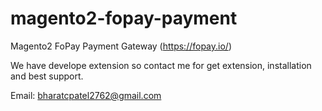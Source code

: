 # magento2-fopay-payment
Magento2 FoPay Payment Gateway (https://fopay.io/)

We have develope extension so contact me for get extension, installation and best support.

Email: bharatcpatel2762@gmail.com

